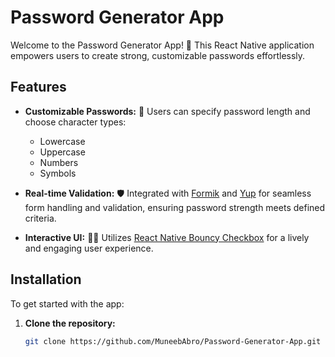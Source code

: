 # Password Generator App

Welcome to the Password Generator App! 🔐 This React Native application empowers users to create strong, customizable passwords effortlessly.

## Features

- **Customizable Passwords:** 🎨 Users can specify password length and choose character types:
  - Lowercase
  - Uppercase
  - Numbers
  - Symbols

- **Real-time Validation:** 🛡️ Integrated with [Formik](https://formik.org/) and [Yup](https://github.com/jquense/yup) for seamless form handling and validation, ensuring password strength meets defined criteria.

- **Interactive UI:** 🏄‍♂️ Utilizes [React Native Bouncy Checkbox](https://github.com/WrathChaos/react-native-bouncy-checkbox) for a lively and engaging user experience.

## Installation

To get started with the app:

1. **Clone the repository:**

   ```bash
   git clone https://github.com/MuneebAbro/Password-Generator-App.git
